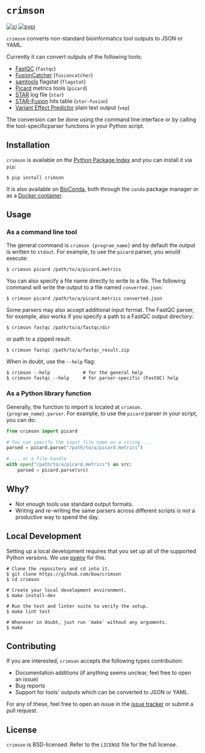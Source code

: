 # `crimson`

[![ci](https://github.com/bow/crimson/actions/workflows/ci.yml/badge.svg)](https://github.com/bow/crimson/actions?query=branch%3Amaster)
[![pypi](https://img.shields.io/pypi/v/crimson)](https://pypi.org/project/crimson)


``crimson`` converts non-standard bioinformatics tool outputs to JSON or YAML.

Currently it can convert outputs of the following tools:

  * [FastQC](http://www.bioinformatics.babraham.ac.uk/projects/fastqc/>) (``fastqc``)
  * [FusionCatcher](https://github.com/ndaniel/fusioncatcher) (``fusioncatcher``)
  * [samtools](http://www.htslib.org/doc/samtools.html) flagstat (``flagstat``)
  * [Picard](https://broadinstitute.github.io/picard/) metrics tools (``picard``)
  * [STAR](https://github.com/alexdobin/STAR) log file (``star``)
  * [STAR-Fusion](https://github.com/STAR-Fusion/STAR-Fusion) hits table (``star-fusion``)
  * [Variant Effect Predictor](http://www.ensembl.org/info/docs/tools/vep/index.html)
    plain text output (``vep``)

The conversion can be done using the command line interface or by calling the
tool-specificparser functions in your Python script.


## Installation

``crimson`` is available on the [Python Package Index](https://pypi.org/project/crimson/)
and you can install it via ``pip``:

```shell
$ pip install crimson
```

It is also available on
[BioConda](https://bioconda.github.io/recipes/crimson/README.html), both through the
`conda` package manager or as a
[Docker container](https://quay.io/repository/biocontainers/crimson?tab=tags).


## Usage

### As a command line tool

The general command is `crimson {program_name}` and by default the output is written to
`stdout`. For example, to use the `picard` parser, you would execute:

```shell
$ crimson picard /path/to/a/picard.metrics
```

You can also specify a file name directly to write to a file. The following command will
write the output to a file named ``converted.json``:

```shell
$ crimson picard /path/to/a/picard.metrics converted.json
```

Some parsers may also accept additional input format. The FastQC parser, for example, also
works if you specify a path to a FastQC output directory:


```shell
$ crimson fastqc /path/to/a/fastqc/dir
```

or path to a zipped result:

```shell
$ crimson fastqc /path/to/a/fastqc_result.zip
```

When in doubt, use the ``--help`` flag:

```shell
$ crimson --help            # for the general help
$ crimson fastqc --help     # for parser-specific (FastQC) help
```

### As a Python library function

Generally, the function to import is located at `crimson.{program_name}.parser`. For
example, to use the `picard` parser in your script, you can do:

```python
from crimson import picard

# You can specify the input file name as a string ...
parsed = picard.parse("/path/to/a/picard.metrics")

# ... or a file handle
with open("/path/to/a/picard.metrics") as src:
    parsed = picard.parse(src)
```

## Why?

  * Not enough tools use standard output formats.
  * Writing and re-writing the same parsers across different scripts is not a productive
    way to spend the day.


## Local Development

Setting up a local development requires that you set up all of the supported Python
versions. We use [pyenv](https://github.com/pyenv/pyenv) for this.

```shell
# Clone the repository and cd into it.
$ git clone https://github.com/bow/crimson
$ cd crimson

# Create your local development environment.
$ make install-dev

# Run the test and linter suite to verify the setup.
$ make lint test

# Whenever in doubt, just run `make` without any arguments.
$ make
```


## Contributing

If you are interested, `crimson` accepts the following types contribution:

  * Documentation additions (if anything seems unclear, feel free to open an issue)
  * Bug reports
  * Support for tools' outputs which can be converted to JSON or YAML.

For any of these, feel free to open an issue in the [issue
tracker](https://github.com/bow/crimson/issues>) or submit a pull request.


## License

``crimson`` is BSD-licensed. Refer to the ``LICENSE`` file for the full license.
